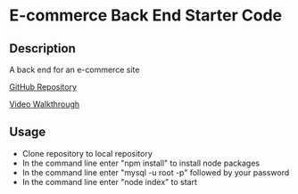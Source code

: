 # E-commerce Back End Starter Code

## Description
A back end for an e-commerce site

[GitHub Repository](https://github.com/claire-sky/C13-fantastic-umbrella-main/)

[Video Walkthrough]()

## Usage 

* Clone repository to local repository
* In the command line enter "npm install" to install node packages
* In the command line enter "mysql -u root -p" followed by your password
* In the command line enter "node index" to start